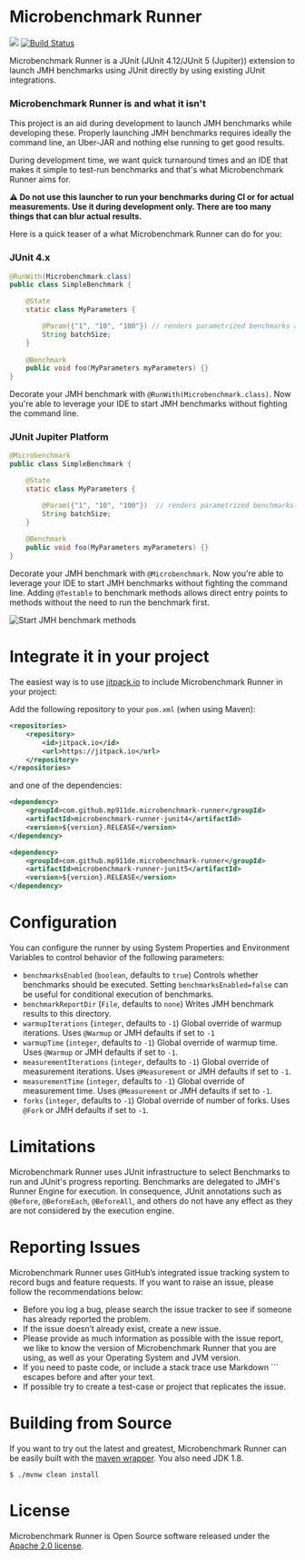 Microbenchmark Runner
=====================

[![](https://jitpack.io/v/mp911de/microbenchmark-runner.svg)](https://jitpack.io/#mp911de/microbenchmark-runner) [![Build Status](https://travis-ci.org/mp911de/microbenchmark-runner.svg?branch=master)](https://travis-ci.org/mp911de/microbenchmark-runner)

Microbenchmark Runner is a JUnit (JUnit 4.12/JUnit 5 (Jupiter)) extension to launch JMH benchmarks using JUnit directly by using existing JUnit integrations.

### Microbenchmark Runner is and what it isn't

This project is an aid during development to launch JMH benchmarks while developing these. Properly launching JMH benchmarks requires ideally the command line, an Uber-JAR and nothing else running to get good results.

During development time, we want quick turnaround times and an IDE that makes it simple to test-run benchmarks and that's what Microbenchmark Runner aims for.

**:warning: Do not use this launcher to run your benchmarks during CI or for actual measurements. Use it during development only. There are too many things that can blur actual results.** 


Here is a quick teaser of a what Microbenchmark Runner can do for you:

### JUnit 4.x

```java
@RunWith(Microbenchmark.class)
public class SimpleBenchmark {

    @State
    static class MyParameters {

        @Param({"1", "10", "100"}) // renders parametrized benchmarks as sub-tests
        String batchSize;
    }
    
    @Benchmark
    public void foo(MyParameters myParameters) {}
}
```

Decorate your JMH benchmark with `@RunWith(Microbenchmark.class)`. Now you're able to leverage your IDE to start JMH benchmarks without fighting the command line. 

### JUnit Jupiter Platform

```java
@Microbenchmark
public class SimpleBenchmark {

    @State
    static class MyParameters {

        @Param({"1", "10", "100"})  // renders parametrized benchmarks as sub-tests
        String batchSize;
    }
    
    @Benchmark
    public void foo(MyParameters myParameters) {}
}
```

Decorate your JMH benchmark with `@Microbenchmark`. Now you're able to leverage your IDE to start JMH benchmarks without fighting the command line. Adding `@Testable` to benchmark methods allows direct entry points to methods without the need to run the benchmark first.  

![Start JMH benchmark methods](src/main/resources/start-benchmark.png)


# Integrate it in your project

The easiest way is to use [jitpack.io](https://jitpack.io/#mp911de/microbenchmark-runner/master) to include Microbenchmark Runner in your project:

Add the following repository to your `pom.xml` (when using Maven):

```xml
<repositories>
    <repository>
        <id>jitpack.io</id>
        <url>https://jitpack.io</url>
    </repository>
</repositories>
```

and one of the dependencies:

```xml
<dependency>
    <groupId>com.github.mp911de.microbenchmark-runner</groupId>
    <artifactId>microbenchmark-runner-junit4</artifactId>
    <version>${version}.RELEASE</version>
</dependency>
```

```xml
<dependency>
    <groupId>com.github.mp911de.microbenchmark-runner</groupId>
    <artifactId>microbenchmark-runner-junit5</artifactId>
    <version>${version}.RELEASE</version>
</dependency>
```

# Configuration

You can configure the runner by using System Properties and Environment Variables to control behavior of the following parameters:

* `benchmarksEnabled` (`boolean`, defaults to `true`) Controls whether benchmarks should be executed. Setting `benchmarksEnabled=false` can be useful for conditional execution of benchmarks.
* `benchmarkReportDir` (`File`, defaults to `none`) Writes JMH benchmark results to this directory.
* `warmupIterations` (`integer`, defaults to `-1`) Global override of warmup iterations. Uses `@Warmup` or JMH defaults if set to `-1`
* `warmupTime` (`integer`, defaults to `-1`) Global override of warmup time. Uses `@Warmup` or JMH defaults if set to `-1`. 
* `measurementIterations` (`integer`, defaults to `-1`) Global override of measurement iterations. Uses `@Measurement` or JMH defaults if set to `-1`. 
* `measurementTime` (`integer`, defaults to `-1`) Global override of measurement time. Uses `@Measurement` or JMH defaults if set to `-1`. 
* `forks` (`integer`, defaults to `-1`) Global override of number of forks. Uses `@Fork` or JMH defaults if set to `-1`.

# Limitations

Microbenchmark Runner uses JUnit infrastructure to select Benchmarks to run and JUnit's progress reporting. Benchmarks are delegated to JMH's Runner Engine for execution. In consequence, JUnit annotations such as `@Before`, `@BeforeEach`, `@BeforeAll`, and others do not have any effect as they are not considered by the execution engine.  

# Reporting Issues

Microbenchmark Runner uses GitHub’s integrated issue tracking system to record bugs and feature requests. If you want to raise an issue, please follow the recommendations below:

* Before you log a bug, please search the issue tracker to see if someone has already reported the problem.
* If the issue doesn’t already exist, create a new issue.
* Please provide as much information as possible with the issue report, we like to know the version of Microbenchmark Runner that you are using, as well as your Operating System and JVM version.
* If you need to paste code, or include a stack trace use Markdown \`\`\` escapes before and after your text.
* If possible try to create a test-case or project that replicates the issue. 

# Building from Source

If you want to try out the latest and greatest, Microbenchmark Runner can be easily built with the [maven wrapper](https://github.com/takari/maven-wrapper). You also need JDK 1.8.

```
$ ./mvnw clean install
```

# License

Microbenchmark Runner is Open Source software released under the [Apache 2.0 license](http://www.apache.org/licenses/LICENSE-2.0.html).
